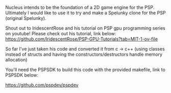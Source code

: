 Nucleus intends to be the foundation of a 2D game engine for the PSP.
Ultimately I would like to use it to try and make a Spelunky clone for the PSP (original Spelunky).

Shout out to IridescentRose and his tutorial on PSP gpu programming series on youtube! 
Please check out his tutorial, link below:
https://github.com/IridescentRose/PSP-GPU-Tutorials?tab=MIT-1-ov-file

So far I've just taken his code and converted it from c -> c++ (using classes instead of structs and having the constructors/destructors handle memory allocation)
	
You'll need the PSPSDK to build this code with the provided makefile, link to PSPSDK below:
	
https://github.com/pspdev/pspdev
